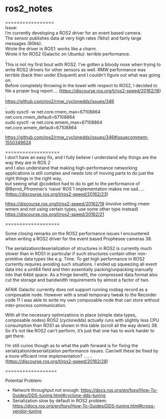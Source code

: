 # ros2_notes  
=================  
Issue:  
I’m currently developing a ROS2 driver for an event based camera.  
The sensor publishes data at very high rates (1khz) and fairly large messages (80kb).  
Wrote the driver in ROS1: works like a charm.  
Wrote it for ROS2 (Galactic on Ubuntu): terrible performance.  
.  
This is not my first bout with ROS2. I’ve gotten a bloody nose when trying to write ROS2 drivers for other sensors as well. RMW performance was terrible (back then under Eloquent) and I couldn’t figure out what was going on.  
Before completely throwing in the towel with respect to ROS2, I decided to file a proper bug report....  (https://discourse.ros.org/t/ros2-speed/20162/18)  
.  
https://github.com/ros2/rmw_cyclonedds/issues/346  
.  
sudo sysctl -w net.core.rmem_max=67108864 net.core.rmem_default=67108864  
sudo sysctl -w net.core.wmem_max=67108864 net.core.wmem_default=67108864  

https://github.com/ros2/rmw_cyclonedds/issues/346#issuecomment-1550349624  

===================  
I don’t have an easy fix, and I fully believe I understand why things are the way they are in ROS 2  
and I also understand that making high-performance networking applications is still complex and needs lots of moving parts to do just the right things in the right way,  
but seeing what @codebot had to do to get to the performance of @Bernd_Pfrommer’s ‘naive’ ROS 1 implementation makes me sad..... (https://discourse.ros.org/t/ros2-speed/20162/23)  

https://discourse.ros.org/t/ros2-speed/20162/19    (involve setting rmem wmem  and not using certain types,  use some other type instead)  
https://discourse.ros.org/t/ros2-speed/20162/21  

===================  

Some closing remarks on the ROS2 performance issues I encountered when writing a ROS2 driver for the event based Prophesee cameras 38.  

The serialization/deserialization of structures in ROS2 is currently much slower than in ROS1 in particular if such structures contain other non-primitive data types like e.g. Time. To get high performance in ROS2 currently requires avoiding such situations. I ended up squeezing all event data into a uint64 field and then essentially packing/unpacking manually into that 64bit space. As a fringe benefit, the compressed data format also cut the storage and bandwidth requirements by almost a factor of two.  

AFAIK Galactic currently does not support running rosbag record as a composable node. However with a small temporary tweak to the Recorder code 11 I was able to write my own composable node that can store without inter-process communication.  

With all the necessary optimizations in place (simple data types, composable nodes) ROS2 (cyclonedds) actually runs with slightly less CPU consumption than ROS1 as shown in this table (scroll all the way down) 38. So it’s not like ROS2 can’t perform, it’s just that one has to work harder to get there.  

I’m still curios though as to what the path forward is for fixing the serialization/deserialization performance issues. Can/will these be fixed by a more efficient rmw implementation?  ....... (https://discourse.ros.org/t/ros2-speed/20162/28)  

==================  

Potential Problem:  
-   Network throughput not enough:  https://docs.ros.org/en/foxy/How-To-Guides/DDS-tuning.html#cyclone-dds-tuning
-   Serialization slow by default in ROS2 problem:  https://docs.ros.org/en/foxy/How-To-Guides/DDS-tuning.html#cross-vendor-tuning  

